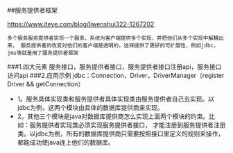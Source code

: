 ##服务提供者框架

https://www.iteye.com/blog/liwenshui322-1267202

`多个服务服务提供者实现一个服务，系统为客户端提供多个实现，并把他们从多个实现中解耦出来。
服务提供者的改变对他们的客户端是透明的，这样提供了更好的可扩展性，例如jdbc，jms等就是用了服务提供者框架`

###1.四大元素
服务接口，服务提供者接口，服务提供者接口注册api，服务接口访问api
###2.应用示例
jdbc：Connection，Driver，DriverManager（register Driver && getConnection）


- 1。服务具体实现类和服务提供者具体实现类由服务提供者自己去实现。以jdbc为例，这两个模块由具体的数据库提供商来实现。
- 2。其他三个模块是java对数据库提供商怎么实现上面两个模块的约束。比如：服务提供者实现类必须实现服务提供者接口，
才能注册到服务提供者注册类。以jdbc为例，所有的数据库提供商只需要按照接口里定义的规则来操作，都能成功使java连上他们的数据库。



